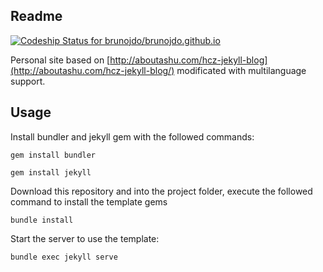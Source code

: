 ## Readme
[ ![Codeship Status for brunojdo/brunojdo.github.io](https://codeship.com/projects/af624b30-57a3-0134-4400-2a1cd9b4d466/status?branch=master)](https://codeship.com/projects/172664)

Personal site based on [http://aboutashu.com/hcz-jekyll-blog](http://aboutashu.com/hcz-jekyll-blog/) modificated with multilanguage support. 

## Usage

Install bundler and jekyll gem with the followed commands: 

```gem install bundler```

```gem install jekyll```

Download this repository and into the project folder, execute the followed command to install the template gems 

```bundle install```

Start the server to use the template:

```bundle exec jekyll serve```





